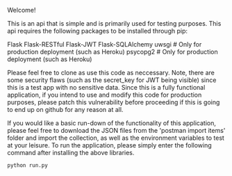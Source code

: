 Welcome!

This is an api that is simple and is primarily used for testing purposes. This api requires the following packages to be installed through pip:

Flask
Flask-RESTful
Flask-JWT
Flask-SQLAlchemy
uwsgi     # Only for production deployment (such as Heroku)
psycopg2  # Only for production deployment (such as Heroku)

Please feel free to clone as use this code as neccessary. Note, there are some security flaws (such as the secret_key for JWT being visible) since this is a test app with no sensitive data. 
Since this is a fully functional application, if you intend to use and modify this code for production purposes, please patch this vulnerability before proceeding if this is going to end up on github for any reason at all.

If you would like a basic run-down of the functionality of this application, please feel free to download the JSON files from the 'postman import items' folder and import the collection, as well as the environment variables to test at your leisure.
To run the application, please simply enter the following command after installing the above libraries. 

```
python run.py
```
